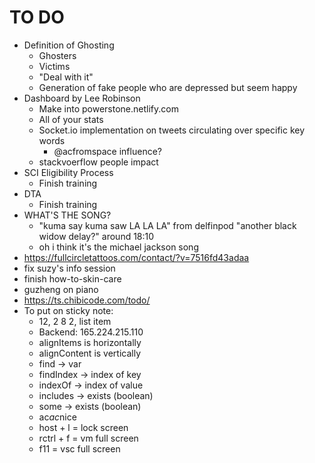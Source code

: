 # TO DO

- Definition of Ghosting
  - Ghosters
  - Victims
  - "Deal with it"
  - Generation of fake people who are depressed but seem happy
- Dashboard by Lee Robinson
  - Make into powerstone.netlify.com
  - All of your stats
  - Socket.io implementation on tweets circulating over specific key words
    - @acfromspace influence?
  - stackvoerflow people impact
- SCI Eligibility Process
  - Finish training
- DTA
  - Finish training
- WHAT'S THE SONG?
  - "kuma say kuma saw LA LA LA" from delfinpod "another black widow delay?" around 18:10
  - oh i think it's the michael jackson song
- https://fullcircletattoos.com/contact/?v=7516fd43adaa
- fix suzy's info session
- finish how-to-skin-care
- guzheng on piano
- https://ts.chibicode.com/todo/
- To put on sticky note:
  - 12, 2 8 2, list item
  - Backend: 165.224.215.110
  - alignItems is horizontally
  - alignContent is vertically
  - find -> var
  - findIndex -> index of key
  - indexOf -> index of value
  - includes -> exists (boolean)
  - some -> exists (boolean)
  - ac*ac*nice
  - host + l = lock screen
  - rctrl + f = vm full screen
  - f11 = vsc full screen
